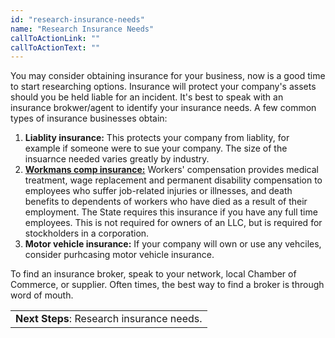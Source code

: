 ```yaml
---
id: "research-insurance-needs"
name: "Research Insurance Needs"
callToActionLink: ""
callToActionText: ""
---
```


You may consider obtaining insurance for your business, now is a good time to start researching options. Insurance will protect your company's assets should you be held liable for an incident. It's best to speak with an insurance brokwer/agent to identify your insurance needs. A few common types of insurance businesses obtain:

1) **Liablity insurance:** This protects your company from liablity, for example if someone were to sue your company. The size of the insuarnce needed varies greatly by industry.
2) **[Workmans comp insurance:](https://www.nj.gov/labor/wc/employer/require/insure_index.html)** Workers' compensation provides medical treatment, wage replacement and permanent disability compensation to employees who suffer job-related injuries or illnesses, and death benefits to dependents of workers who have died as a result of their employment. The State requires this insurance if you have any full time employees. This is not required for owners of an LLC, but is required for stockholders in a corporation.
3) **Motor vehicle insurance:** If your company will own or use any vehciles, consider purhcasing motor vehicle insurance.

To find an insurance broker, speak to your network, local Chamber of Commerce, or supplier. Often times, the best way to find a broker is through word of mouth.

||
|---|
| **Next Steps**: Research insurance needs.|
